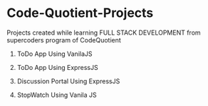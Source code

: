 # Code-Quotient-Projects
Projects created while learning FULL STACK DEVELOPMENT from supercoders program of CodeQuotient

1. ToDo App
Using VanilaJS

2. ToDo App
Using ExpressJS

3. Discussion Portal
Using ExpressJS

4. StopWatch
Using Vanila JS
